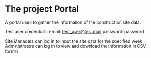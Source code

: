 # The project Portal
A portal used to gather the information of the construction site data.

Test user credentials: 
email: test_user@test.mail
password: password

Site Managers can log in to input the site data for the specified week
Administrators can log in to view and download the information in CSV format
